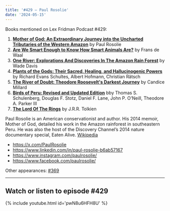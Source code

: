 ```yaml
---
title: '#429 – Paul Rosolie'
date: '2024-05-15'
---
```


Books mentioned on Lex Fridman Podcast #429:

1. <b><a href="https://amzn.to/3UGG5HW" target="_blank" rel="sponsored noopener noreferrer">Mother of God: An Extraordinary Journey into the Uncharted Tributaries of the Western Amazon</a></b> by Paul Rosolie
2. <b><a href="https://amzn.to/4dAXFpn" target="_blank" rel="sponsored noopener noreferrer">Are We Smart Enough to Know How Smart Animals Are?</a></b> by Frans de Waal
3. <b><a href="https://amzn.to/4bDCmlg" target="_blank" rel="sponsored noopener noreferrer">One River: Explorations And Discoveries In The Amazon Rain Forest</a></b> by Wade Davis
4. <b><a href="https://amzn.to/4dIRj7q" target="_blank" rel="sponsored noopener noreferrer">Plants of the Gods: Their Sacred, Healing, and Hallucinogenic Powers</a></b> by Richard Evans Schultes, Albert Hofmann, Christian Rätsch
5. <b><a href="https://amzn.to/44JxQPI" target="_blank" rel="sponsored noopener noreferrer">The River of Doubt: Theodore Roosevelt's Darkest Journey</a></b> by Candice Millard
6. <b><a href="https://amzn.to/4bho8GJ" target="_blank" rel="sponsored noopener noreferrer">Birds of Peru: Revised and Updated Edition</a></b> bby Thomas S. Schulenberg, Douglas F. Stotz, Daniel F. Lane, John P. O'Neill, Theodore A. Parker III
7. <b><a href="https://amzn.to/3QNuANL" target="_blank" rel="sponsored noopener noreferrer">The Lord Of The Rings</a></b> by J.R.R. Tolkien

<!--more-->

Paul Rosolie is an American conservationist and author. His 2014 memoir, Mother of God, detailed his work in the Amazon rainforest in southeastern Peru. He was also the host of the Discovery Channel’s 2014 nature documentary special, Eaten Alive. <a href="https://en.wikipedia.org/wiki/Paul_Rosolie" target="_blank">Wikipedia</a>

- <a href="https://x.com/PaulRosolie" target="_blank">https://x.com/PaulRosolie</a>
- <a href="https://www.linkedin.com/in/paul-rosolie-b6ab57167" target="_blank">https://www.linkedin.com/in/paul-rosolie-b6ab57167</a>
- <a href="https://www.instagram.com/paulrosolie/" target="_blank">https://www.instagram.com/paulrosolie/</a>
- <a href="https://www.facebook.com/paulrosolie/" target="_blank">https://www.facebook.com/paulrosolie/</a>

Other appearances: [\#369](/369-paul-rosolie/)

- - - - - -

## Watch or listen to episode #429

{% include youtube.html id='pwN8u6HFH8U' %}
